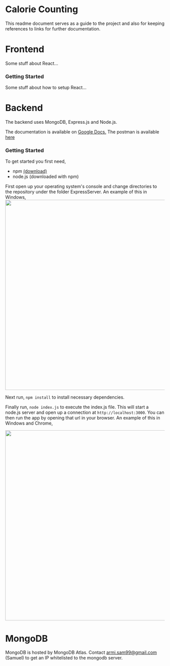 # Calorie Counting
This readme document serves as a guide to the project and also for keeping references to links for further documentation.

# Frontend
Some stuff about React...
### Getting Started
Some stuff about how to setup React...

# Backend
The backend uses MongoDB, Express.js and Node.js. 

The documentation is available on [Google Docs.](https://docs.google.com/document/d/1IGp-tKLyITR1by4X_w0z_eS_EsLMuYM4Ql3BN7xiJkg/edit#)
The postman is available [here](https://www.getpostman.com/collections/799caafcdf17f9fd0bc5)

### Getting Started
To get started you first need,
- npm [(download)](https://www.npmjs.com/get-npm)
- node.js (downloaded with npm) 

First open up your operating system's console and change directories to the repository under the folder ExpressServer. An example of this in Windows,<br>
<img src="http://samuelarminana.com/u/16f5c0219-e753-4e80-acb9-b51ff2104fdc.png" width="600">

Next run, `npm install` to install necessary dependencies.

Finally run, `node index.js` to execute the index.js file. This will start a node.js server and open up a connection at `http://localhost:3000`. You can then run the app by opening that url in your browser. An example of this in Windows and Chrome,<br>

<img src="http://samuelarminana.com/u/15f08ea74-8967-4e2b-b53e-bd9339c074db.png" width="600">

# MongoDB
MongoDB is hosted by MongoDB Atlas.
Contact armi.sam99@gmail.com (Samuel) to get an IP whitelisted to the mongodb server.
